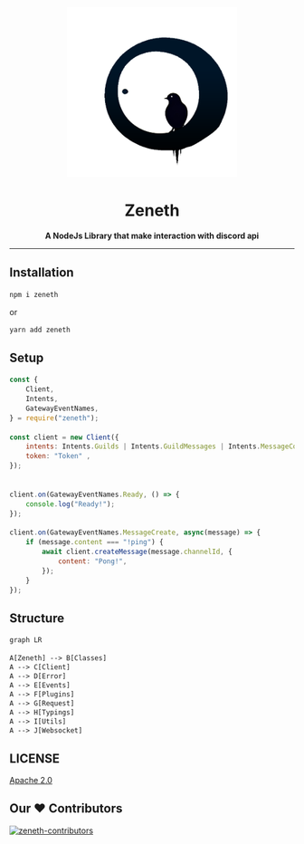 <p align="center">
  <a href="https://aoi.js.org">
    <img width="300" src="./.github/assets/Zeneth.png" alt="aoijs">
  </a>
</p>

<h1 align="center">Zeneth</h1>

<div align="center">
  <b>A NodeJs Library that make interaction with discord api </b>
</div>

---

## Installation

```css
npm i zeneth
```
or
```css
yarn add zeneth
```

## Setup

```js
const {
    Client,
    Intents,
    GatewayEventNames,
} = require("zeneth");

const client = new Client({
    intents: Intents.Guilds | Intents.GuildMessages | Intents.MessageContent,
    token: "Token" ,
});


client.on(GatewayEventNames.Ready, () => {
    console.log("Ready!");
});

client.on(GatewayEventNames.MessageCreate, async(message) => {
    if (message.content === "!ping") {
        await client.createMessage(message.channelId, {
            content: "Pong!",
        });
    }
});
```

## Structure

```mermaid
graph LR

A[Zeneth] --> B[Classes]
A --> C[Client]
A --> D[Error]
A --> E[Events]
A --> F[Plugins]
A --> G[Request]
A --> H[Typings]
A --> I[Utils]
A --> J[Websocket]
```

## LICENSE

[Apache 2.0](./LICENSE)

## Our ♥️ Contributors

<a href="https://github.com/Akaruidevelopment/zeneth/graphs/contributors">
  <img src="https://contrib.rocks/image?repo=AkaruiDevelopment/zeneth"  alt="zeneth-contributors"/>
</a>
